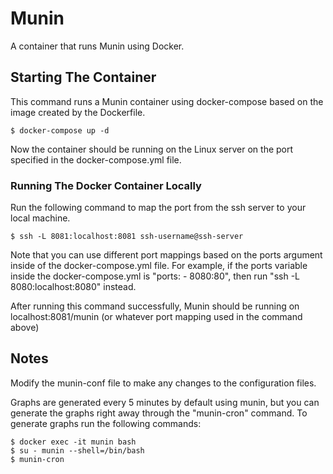 # Munin

A container that runs Munin using Docker.

## Starting The Container

This command runs a Munin container using docker-compose based on the image created by the Dockerfile.

```
$ docker-compose up -d
```

Now the container should be running on the Linux server on the port specified in the docker-compose.yml file. 

### Running The Docker Container Locally

Run the following command to map the port from the ssh server to your local machine.

```
$ ssh -L 8081:localhost:8081 ssh-username@ssh-server
```

Note that you can use different port mappings based on the ports argument inside of the docker-compose.yml file.
For example, if the ports variable inside the docker-compose.yml is "ports: - 8080:80", then run "ssh -L 8080:localhost:8080" instead.

After running this command successfully, Munin should be running on localhost:8081/munin (or whatever port mapping used in the command above)

## Notes

Modify the munin-conf file to make any changes to the configuration files.

Graphs are generated every 5 minutes by default using munin, but you can generate the graphs right away through the "munin-cron" command.
To generate graphs run the following commands:

```
$ docker exec -it munin bash
$ su - munin --shell=/bin/bash
$ munin-cron
```

